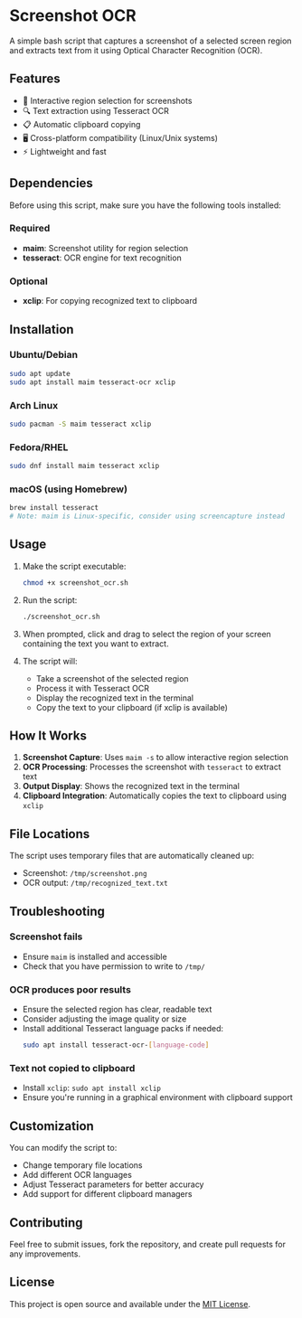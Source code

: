 # Screenshot OCR

A simple bash script that captures a screenshot of a selected screen region and extracts text from it using Optical Character Recognition (OCR).

## Features

- 📸 Interactive region selection for screenshots
- 🔍 Text extraction using Tesseract OCR
- 📋 Automatic clipboard copying
- 🖥️ Cross-platform compatibility (Linux/Unix systems)
- ⚡ Lightweight and fast

## Dependencies

Before using this script, make sure you have the following tools installed:

### Required
- **maim**: Screenshot utility for region selection
- **tesseract**: OCR engine for text recognition

### Optional
- **xclip**: For copying recognized text to clipboard

## Installation

### Ubuntu/Debian
```bash
sudo apt update
sudo apt install maim tesseract-ocr xclip
```

### Arch Linux
```bash
sudo pacman -S maim tesseract xclip
```

### Fedora/RHEL
```bash
sudo dnf install maim tesseract xclip
```

### macOS (using Homebrew)
```bash
brew install tesseract
# Note: maim is Linux-specific, consider using screencapture instead
```

## Usage

1. Make the script executable:
   ```bash
   chmod +x screenshot_ocr.sh
   ```

2. Run the script:
   ```bash
   ./screenshot_ocr.sh
   ```

3. When prompted, click and drag to select the region of your screen containing the text you want to extract.

4. The script will:
   - Take a screenshot of the selected region
   - Process it with Tesseract OCR
   - Display the recognized text in the terminal
   - Copy the text to your clipboard (if xclip is available)

## How It Works

1. **Screenshot Capture**: Uses `maim -s` to allow interactive region selection
2. **OCR Processing**: Processes the screenshot with `tesseract` to extract text
3. **Output Display**: Shows the recognized text in the terminal
4. **Clipboard Integration**: Automatically copies the text to clipboard using `xclip`

## File Locations

The script uses temporary files that are automatically cleaned up:
- Screenshot: `/tmp/screenshot.png`
- OCR output: `/tmp/recognized_text.txt`

## Troubleshooting

### Screenshot fails
- Ensure `maim` is installed and accessible
- Check that you have permission to write to `/tmp/`

### OCR produces poor results
- Ensure the selected region has clear, readable text
- Consider adjusting the image quality or size
- Install additional Tesseract language packs if needed:
  ```bash
  sudo apt install tesseract-ocr-[language-code]
  ```

### Text not copied to clipboard
- Install `xclip`: `sudo apt install xclip`
- Ensure you're running in a graphical environment with clipboard support

## Customization

You can modify the script to:
- Change temporary file locations
- Add different OCR languages
- Adjust Tesseract parameters for better accuracy
- Add support for different clipboard managers

## Contributing

Feel free to submit issues, fork the repository, and create pull requests for any improvements.

## License

This project is open source and available under the [MIT License](LICENSE).
